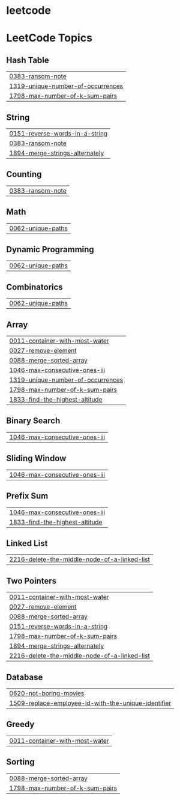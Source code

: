 # leetcode
<!---LeetCode Topics Start-->
# LeetCode Topics
## Hash Table
|  |
| ------- |
| [0383-ransom-note](https://github.com/yongbin4/leetcode/tree/master/0383-ransom-note) |
| [1319-unique-number-of-occurrences](https://github.com/yongbin4/leetcode/tree/master/1319-unique-number-of-occurrences) |
| [1798-max-number-of-k-sum-pairs](https://github.com/yongbin4/leetcode/tree/master/1798-max-number-of-k-sum-pairs) |
## String
|  |
| ------- |
| [0151-reverse-words-in-a-string](https://github.com/yongbin4/leetcode/tree/master/0151-reverse-words-in-a-string) |
| [0383-ransom-note](https://github.com/yongbin4/leetcode/tree/master/0383-ransom-note) |
| [1894-merge-strings-alternately](https://github.com/yongbin4/leetcode/tree/master/1894-merge-strings-alternately) |
## Counting
|  |
| ------- |
| [0383-ransom-note](https://github.com/yongbin4/leetcode/tree/master/0383-ransom-note) |
## Math
|  |
| ------- |
| [0062-unique-paths](https://github.com/yongbin4/leetcode/tree/master/0062-unique-paths) |
## Dynamic Programming
|  |
| ------- |
| [0062-unique-paths](https://github.com/yongbin4/leetcode/tree/master/0062-unique-paths) |
## Combinatorics
|  |
| ------- |
| [0062-unique-paths](https://github.com/yongbin4/leetcode/tree/master/0062-unique-paths) |
## Array
|  |
| ------- |
| [0011-container-with-most-water](https://github.com/yongbin4/leetcode/tree/master/0011-container-with-most-water) |
| [0027-remove-element](https://github.com/yongbin4/leetcode/tree/master/0027-remove-element) |
| [0088-merge-sorted-array](https://github.com/yongbin4/leetcode/tree/master/0088-merge-sorted-array) |
| [1046-max-consecutive-ones-iii](https://github.com/yongbin4/leetcode/tree/master/1046-max-consecutive-ones-iii) |
| [1319-unique-number-of-occurrences](https://github.com/yongbin4/leetcode/tree/master/1319-unique-number-of-occurrences) |
| [1798-max-number-of-k-sum-pairs](https://github.com/yongbin4/leetcode/tree/master/1798-max-number-of-k-sum-pairs) |
| [1833-find-the-highest-altitude](https://github.com/yongbin4/leetcode/tree/master/1833-find-the-highest-altitude) |
## Binary Search
|  |
| ------- |
| [1046-max-consecutive-ones-iii](https://github.com/yongbin4/leetcode/tree/master/1046-max-consecutive-ones-iii) |
## Sliding Window
|  |
| ------- |
| [1046-max-consecutive-ones-iii](https://github.com/yongbin4/leetcode/tree/master/1046-max-consecutive-ones-iii) |
## Prefix Sum
|  |
| ------- |
| [1046-max-consecutive-ones-iii](https://github.com/yongbin4/leetcode/tree/master/1046-max-consecutive-ones-iii) |
| [1833-find-the-highest-altitude](https://github.com/yongbin4/leetcode/tree/master/1833-find-the-highest-altitude) |
## Linked List
|  |
| ------- |
| [2216-delete-the-middle-node-of-a-linked-list](https://github.com/yongbin4/leetcode/tree/master/2216-delete-the-middle-node-of-a-linked-list) |
## Two Pointers
|  |
| ------- |
| [0011-container-with-most-water](https://github.com/yongbin4/leetcode/tree/master/0011-container-with-most-water) |
| [0027-remove-element](https://github.com/yongbin4/leetcode/tree/master/0027-remove-element) |
| [0088-merge-sorted-array](https://github.com/yongbin4/leetcode/tree/master/0088-merge-sorted-array) |
| [0151-reverse-words-in-a-string](https://github.com/yongbin4/leetcode/tree/master/0151-reverse-words-in-a-string) |
| [1798-max-number-of-k-sum-pairs](https://github.com/yongbin4/leetcode/tree/master/1798-max-number-of-k-sum-pairs) |
| [1894-merge-strings-alternately](https://github.com/yongbin4/leetcode/tree/master/1894-merge-strings-alternately) |
| [2216-delete-the-middle-node-of-a-linked-list](https://github.com/yongbin4/leetcode/tree/master/2216-delete-the-middle-node-of-a-linked-list) |
## Database
|  |
| ------- |
| [0620-not-boring-movies](https://github.com/yongbin4/leetcode/tree/master/0620-not-boring-movies) |
| [1509-replace-employee-id-with-the-unique-identifier](https://github.com/yongbin4/leetcode/tree/master/1509-replace-employee-id-with-the-unique-identifier) |
## Greedy
|  |
| ------- |
| [0011-container-with-most-water](https://github.com/yongbin4/leetcode/tree/master/0011-container-with-most-water) |
## Sorting
|  |
| ------- |
| [0088-merge-sorted-array](https://github.com/yongbin4/leetcode/tree/master/0088-merge-sorted-array) |
| [1798-max-number-of-k-sum-pairs](https://github.com/yongbin4/leetcode/tree/master/1798-max-number-of-k-sum-pairs) |
<!---LeetCode Topics End-->